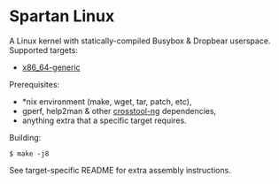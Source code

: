 # Spartan Linux

A Linux kernel with statically-compiled Busybox & Dropbear userspace. Supported targets:

- [x86_64-generic](targets/x86_64-generic)

Prerequisites:

- *nix environment (make, wget, tar, patch, etc),
- gperf, help2man & other [crosstool-ng](http://crosstool-ng.github.io/) dependencies,
- anything extra that a specific target requires.

Building:

```
$ make -j8
```

See target-specific README for extra assembly instructions.
